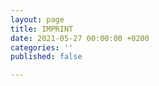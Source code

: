 ```yaml
---
layout: page
title: IMPRINT
date: 2021-05-27 00:00:00 +0200
categories: ''
published: false

---
```

